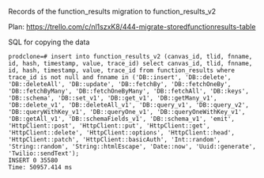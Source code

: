 Records of the function\_results migration to function\_results\_v2

Plan:
https://trello.com/c/nl1szxK8/444-migrate-storedfunctionresults-table

SQL for copying the data

```
prodclone=# insert into function_results_v2 (canvas_id, tlid, fnname, id, hash, timestamp, value, trace_id) select canvas_id, tlid, fnname, id, hash, timestamp, value, trace_id from function_results where trace_id is not null and fnname in ('DB::insert', 'DB::delete', 'DB::deleteAll', 'DB::update', 'DB::fetchBy', 'DB::fetchOneBy', 'DB::fetchByMany', 'DB::fetchOneByMany', 'DB::fetchAll', 'DB::keys', 'DB::schema', 'DB::set_v1', 'DB::get_v1', 'DB::getMany_v1', 'DB::delete_v1', 'DB::deleteAll_v1', 'DB::query_v1', 'DB::query_v2', 'DB::queryWithKey_v1', 'DB::queryOne_v1', 'DB::queryOneWithKey_v1', 'DB::getAll_v1', 'DB::schemaFields_v1', 'DB::schema_v1', 'emit', 'HttpClient::post', 'HttpClient::put', 'HttpClient::get', 'HttpClient::delete', 'HttpClient::options', 'HttpClient::head', 'HttpClient::patch', 'HttpClient::basicAuth', 'Int::random', 'String::random', 'String::htmlEscape', 'Date::now', 'Uuid::generate', 'Twilio::sendText');
INSERT 0 35580
Time: 50957.414 ms
```
